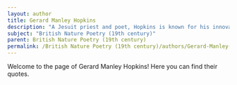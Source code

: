 ```yaml
---
layout: author
title: Gerard Manley Hopkins
description: "A Jesuit priest and poet, Hopkins is known for his innovative use of language and rhythm, capturing the essence of nature with religious fervor and deep appreciation."
subject: "British Nature Poetry (19th century)"
parent: British Nature Poetry (19th century)
permalink: /British Nature Poetry (19th century)/authors/Gerard-Manley-Hopkins/
---
```


Welcome to the page of Gerard Manley Hopkins! Here you can find their quotes.
